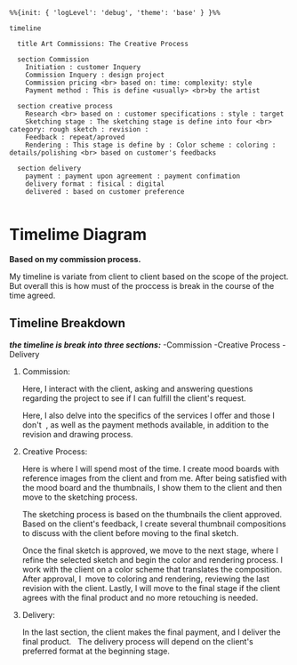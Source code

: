 
```mermaid
%%{init: { 'logLevel': 'debug', 'theme': 'base' } }%%

timeline

  title Art Commissions: The Creative Process

  section Commission 
    Initiation : customer Inquery
    Commission Inquery : design project
    Commission pricing <br> based on: time: complexity: style
    Payment method : This is define <usually> <br>by the artist
 
  section creative process
    Research <br> based on : customer specifications : style : target
    Sketching stage : The sketching stage is define into four <br> category: rough sketch : revision :
    Feedback : repeat/aproved
    Rendering : This stage is define by : Color scheme : coloring :  details/polishing <br> based on customer's feedbacks
  
  section delivery
    payment : payment upon agreement : payment confimation
    delivery format : fisical : digital 
    delivered : based on customer preference
    
```
# Timelime Diagram 
**Based on my commission process.**

My timeline is variate from client to client based on the scope of the project.
But overall this is how must of the proccess is break in the course of the time agreed.

## Timeline Breakdown 

**_the timeline is break into three sections:_**
-Commission
-Creative Process
-Delivery

1. Commission:

    Here, I interact with the client, asking and answering questions regarding the project to see if I can fulfill the client's request. 

    Here, I also delve into the specifics of the services I offer and those I don't  , as well as the payment methods available, in addition to the revision and drawing process.

2. Creative Process:

    Here is where I will spend most of the time. I create mood boards with reference images from the client and from me.
    After being satisfied with the mood board and the thumbnails, I show them to the client and then move to the sketching process.

    The sketching process is based on the thumbnails the client approved. Based on the client's feedback, I create several thumbnail compositions to discuss with the client before moving to the final sketch.

    Once the final sketch is approved, we move to the next stage, where I refine the selected sketch and begin the color and rendering process. 
    I work with the client on a color scheme that translates the composition. After approval, I  move to coloring and rendering, reviewing the last revision with the client. Lastly, I will move to the final stage if the client agrees with the final product and no more retouching is needed. 

3. Delivery:
   
    In the last section, the client makes the final payment, and I deliver the final product.   
    The delivery process will depend on the client's preferred format at the beginning stage. 
    
